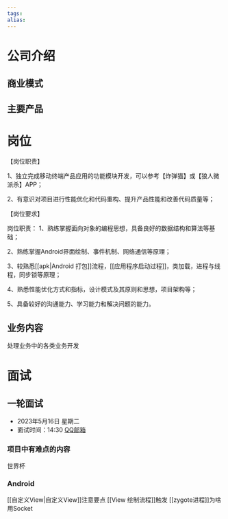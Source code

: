 ```yaml
---
tags: 
alias:
---
```


# 公司介绍
## 商业模式
## 主要产品
# 岗位
【岗位职责】

1、独立完成移动终端产品应用的功能模块开发，可以参考【炸弹猫】或【狼人微派杀】APP；

2、有意识对项目进行性能优化和代码重构、提升产品性能和改善代码质量等；

【岗位要求】

岗位职责：
1、熟练掌握面向对象的编程思想，具备良好的数据结构和算法等基础；

2、熟练掌握Android界面绘制、事件机制、网络通信等原理；

3、较熟悉[[apk|Android 打包]]流程，[[应用程序启动过程]]，类加载，进程与线程，同步锁等原理；

4、熟悉性能优化方式和指标，设计模式及其原则和思想，项目架构等；

5、具备较好的沟通能力、学习能力和解决问题的能力。
## 业务内容 
处理业务中的各类业务开发
# 面试
## 一轮面试
-   2023年5月16日 星期二
-   面试时间：14:30
[QQ邮箱](https://mail.qq.com/cgi-bin/frame_html?sid=nA2creJQUNyBLBZy&r=116a9846654ee0bfaeb22aa83ac1affb&lang=zh)

### 项目中有难点的内容
世界杯
### Android
[[自定义View|自定义View]]注意要点
[[View 绘制流程]]触发
[[zygote进程]]为啥用Socket



